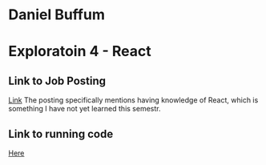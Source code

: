 # Daniel Buffum
# Exploratoin 4 - React

## Link to Job Posting
[Link](https://www.indeed.com/jobs?q=Full%20Stack%20Engineer%20Indeed&l=Denver%2C%20CO&vjk=7ff02b909d491d7f&advn=9767451333976163)
The posting specifically mentions having knowledge of React, which is something I have not yet learned this semestr. 

## Link to running code
[Here](https://trusting-mccarthy-ac641d.netlify.app/)
